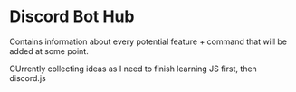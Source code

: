 # Discord Bot Hub
Contains information about every potential feature + command that will be added at some point.

CUrrently collecting ideas as I need to finish learning JS first, then discord.js
